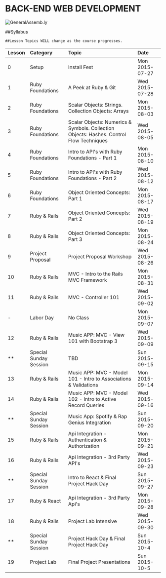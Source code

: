 BACK-END WEB DEVELOPMENT
============================

![GeneralAssemb.ly](https://github.com/generalassembly/ga-ruby-on-rails-for-devs/raw/master/images/ga.png "GeneralAssemb.ly")

##Syllabus

	##Lesson Topics WILL change as the course progresses.

| Lesson  | Category| Topic| Date|
| ------------- |:--------------------------------------------------|:-------------------------------|:-------------------|
| 0 | Setup |Install Fest | Mon 2015-07-27 |
| 1 | Ruby Foundations | A Peek at Ruby & Git | Wed 2015-07-28 |
| 2 | Ruby Foundations|  Scalar Objects: Strings. Collection Objects: Arrays | Mon 2015-08-03 |
| 3 | Ruby Foundations| Scalar Objects: Numerics & Symbols. Collection Objects: Hashes. Control Flow Techniques| Wed 2015-08-05 |
| 4 | Ruby Foundations | Intro to API's with Ruby Foundations - Part 1|   Mon 2015-08-10
| 5 | Ruby Foundations | Intro to API's with Ruby Foundations - Part 2| Wed 2015-08-12 |
| 6 | Ruby Foundations | Object Oriented Concepts: Part 1  | Mon 2015-08-17 |
| 7 | Ruby & Rails | Object Oriented Concepts: Part 2 | Wed 2015-08-19 |
| 8 | Ruby & Rails | Object Oriented Concepts: Part 3 | Mon 2015-08-24|
| 9 | Project Proposal| Project Proposal Workshop| Wed 2015-08-26 |
| 10 | Ruby & Rails| MVC - Intro to the Rails MVC Framework |Mon 2015-08-31 |
| 11 | Ruby & Rails| MVC - Controller 101 |Wed 2015-09-02|
| -  | Labor Day | No Class | Mon 2015-09-07 |
| 12 | Ruby & Rails| Music APP: MVC - View 101 with Bootstrap 3 | Wed 2015-09-09|
| ** | Special Sunday Session | TBD |Sun 2015-09-15|
| 13 | Ruby & Rails| Music APP: MVC - Model 101 - Intro to Associations & Validations | Mon 2015-09-14|
| 14 | Ruby & Rails| Music APP: MVC - Model 102 - Intro to Active Record Queries | Wed 2015-09-16 |
| ** | Special Sunday Session| Music App: Spotify & Rap Genius Integration |Sun 2015-09-20|
| 15 | Ruby & Rails| Api Integration - Authentication & Authorization |Mon 2015-09-21|
| 16 | Ruby & Rails| Api Integration - 3rd Party API's |Wed 2015-09-23|
| ** | Special Sunday Session| Intro to React & Final Project Hack Day |Sun 2015-09-27|
| 17 | Ruby & React| Api Integration - 3rd Party Api's| Mon 2015-09-28|
| 18 | Ruby & Rails| Project Lab Intensive |Wed 2015-09-30|
| ** | Special Sunday Session | Project Hack Day & Final Project Hack Day | Sun 2015-10-4 |
| 19 | Project Lab | Final Project Presentations| Sun 2015-10-5|
